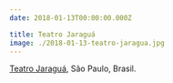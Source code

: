 ```yaml
---
date: 2018-01-13T00:00:00.000Z

title: Teatro Jaraguá
image: ./2018-01-13-teatro-jaragua.jpg
---
```


[Teatro Jaraguá](http://teatrojaragua.com.br/o-teatro/), São Paulo, Brasil.

